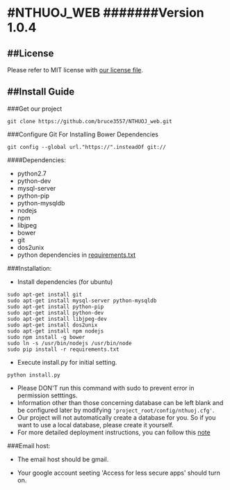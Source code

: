 #NTHUOJ_WEB
#######Version 1.0.4
=======

##License
---
Please refer to MIT license with [our license file](https://github.com/bruce3557/NTHUOJ_web/blob/master/LICENSE).

##Install Guide
---

###Get our project
```
git clone https://github.com/bruce3557/NTHUOJ_web.git
```

###Configure Git For Installing Bower Dependencies
```
git config --global url."https://".insteadOf git://
```

####Dependencies:
* python2.7
* python-dev
* mysql-server
* python-pip
* python-mysqldb
* nodejs
* npm
* libjpeg
* bower
* git
* dos2unix
* python dependencies in [requirements.txt](requirements.txt)

###Installation:
* Install dependencies (for ubuntu)
```
sudo apt-get install git
sudo apt-get install mysql-server python-mysqldb
sudo apt-get install python-pip
sudo apt-get install python-dev
sudo apt-get install libjpeg-dev
sudo apt-get install dos2unix
sudo apt-get install npm nodejs
sudo npm install -g bower
sudo ln -s /usr/bin/nodejs /usr/bin/node
sudo pip install -r requirements.txt
```

* Execute install.py for initial setting.
```
python install.py
```
* Please DON'T run this command with sudo to prevent error in permission setttings.
* Information other than those concerning database can be left blank and be configured later by modifying `'project_root/config/nthuoj.cfg'`.
* Our project will not automatically create a database for you. So if you want to use a local database, please create it yourself.
* For more detailed deployment instructions, you can follow this [note](https://gist.github.com/henryyang42/e70c7f444788e674c4da)

###Email host:
* The email host should be gmail.

* Your google account seeting 'Access for less secure apps' should turn on.

